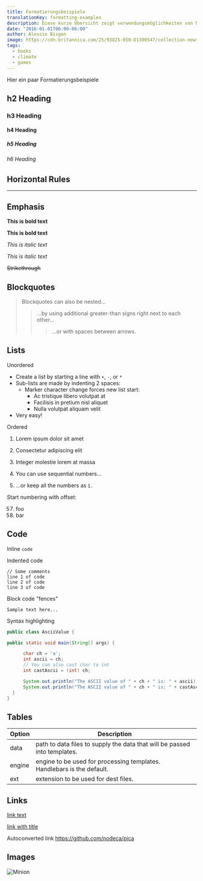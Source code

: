 ```yaml
---
title: Formatierungsbeispiele
translationKey: formatting-examples
description: Diese kurze Übersicht zeigt verwendungsmöglichkeiten von Markdown beim Schreiben von Artikeln.
date: "2016-01-01T06:00-06:00"
author: Alessio Bisgen
image: https://cdn.britannica.com/25/93825-050-D1300547/collection-newspapers.jpg
tags:
  - books
  - climate
  - games
---
```


Hier ein paar Formatierungsbeispiele

## h2 Heading

### h3 Heading

#### h4 Heading

##### h5 Heading

###### h6 Heading

## Horizontal Rules

---

## Emphasis

**This is bold text**

**This is bold text**

_This is italic text_

_This is italic text_

~~Strikethrough~~

## Blockquotes

> Blockquotes can also be nested...
>
> > ...by using additional greater-than signs right next to each other...
> >
> > > ...or with spaces between arrows.

## Lists

Unordered

- Create a list by starting a line with `+`, `-`, or `*`
- Sub-lists are made by indenting 2 spaces:
  - Marker character change forces new list start:
    - Ac tristique libero volutpat at
    * Facilisis in pretium nisl aliquet
    - Nulla volutpat aliquam velit
- Very easy!

Ordered

1. Lorem ipsum dolor sit amet
2. Consectetur adipiscing elit
3. Integer molestie lorem at massa

4. You can use sequential numbers...
5. ...or keep all the numbers as `1.`

Start numbering with offset:

57. foo
1. bar

## Code

Inline `code`

Indented code

    // Some comments
    line 1 of code
    line 2 of code
    line 3 of code

Block code "fences"

```
Sample text here...
```

Syntax highlighting

```java
public class AsciiValue {

public static void main(String[] args) {

      char ch = 'a';
      int ascii = ch;
      // You can also cast char to int
      int castAscii = (int) ch;

      System.out.println("The ASCII value of " + ch + " is: " + ascii);
      System.out.println("The ASCII value of " + ch + " is: " + castAscii);
  }
}
```

## Tables

| Option | Description                                                               |
| ------ | ------------------------------------------------------------------------- |
| data   | path to data files to supply the data that will be passed into templates. |
| engine | engine to be used for processing templates. Handlebars is the default.    |
| ext    | extension to be used for dest files.                                      |

## Links

[link text](http://dev.nodeca.com)

[link with title](http://nodeca.github.io/pica/demo/ "title text!")

Autoconverted link https://github.com/nodeca/pica

## Images

![Minion](https://octodex.github.com/images/minion.png)


